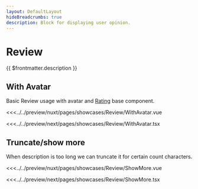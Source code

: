 ```yaml
---
layout: DefaultLayout
hideBreadcrumbs: true
description: Block for displaying user opinion.
---
```

# Review

{{ $frontmatter.description }}

## With Avatar

Basic Review usage with avatar and [Rating](/vue/components/rating.html) base component.

<Showcase showcase-name="Review/WithAvatar" style="min-height:220px">

<!-- vue -->
<<<../../preview/nuxt/pages/showcases/Review/WithAvatar.vue
<!-- end vue -->
<!-- react -->
<<<../../preview/next/pages/showcases/Review/WithAvatar.tsx
<!-- end react -->

</Showcase>

## Truncate/show more

When description is too long we can truncate it for certain count characters.

<Showcase showcase-name="Review/ShowMore" style="min-height:360px">

<!-- vue -->
<<<../../preview/nuxt/pages/showcases/Review/ShowMore.vue
<!-- end vue -->
<!-- react -->
<<<../../preview/next/pages/showcases/Review/ShowMore.tsx
<!-- end react -->

</Showcase>
